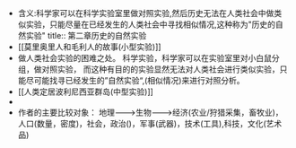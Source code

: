- 含义:科学家可以在科学实验室里做对照实验,然后历史无法在人类社会中做类似实验，只能尽量在已经发生的人类社会中寻找相似情况,这种称为"历史的自然实验"
  title:: 第二章历史的自然实验
- [[莫里奥里人和毛利人的故事(小型实验)]]
- 做人类社会实验的困难之处。
  科学实验，科学家可以在实验室里对小白鼠分组，做对照实验，
  而这种有目的的实验显然无法对人类社会进行类似实验，只能尽可能找寻已经发生的”自然实验“,(相似情况)来进行对照分析。
- [[人类定居波利尼西亚群岛(中型实验)]]
-
- 作者的主要比较对象：
  地理--->生物--->经济(农业/狩猎采集，畜牧业)，人口(数量，密度)，社会，政治()，军事(武器)，技术(工具),科技，文化(艺术品)